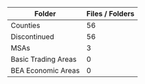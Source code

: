 | Folder              |   Files / Folders |
|---------------------|-------------------|
| Counties            |                56 |
| Discontinued        |                56 |
| MSAs                |                 3 |
| Basic Trading Areas |                 0 |
| BEA Economic Areas  |                 0 |